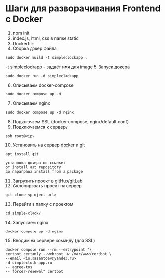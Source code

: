 # Шаги для разворачивания Frontend с Docker

1. npm init
2. index.js, html, css в папке static
3. Dockerfile
4. Сборка докер файла
```
sudo docker build -t simpleclockapp .
```
-t simpleclockapp - задаёт имя для image
5. Запуск докера
```
sudo docker run -d simpleclockapp 
```
6. Описываем docker-compose
```
sudo docker compose up -d
```
7. Описываем nginx
```
sudo docker compose up -d nginx
```
8. Подключаем SSL (docker-compose, nginx/default.conf)
9. Подключаемся к серверу
```
ssh root@<ip>
```
10. Установить на сервер [docker](https://docs.docker.com/engine/install/ubuntu) и git
```
apt install git

установка докера по ссылке:
от install apt repository 
до параграфа install from a package
```
11. Загрузить проект в gitHub/gitLab
12. Склонировать проект на сервер
```
git clone <project-url>
```
13. Перейти в папку с проектом
```
cd simple-clock/
```
14. Запускаем nginx
```
docker compose up -d nginx
```
15. Вводим на сервере команду (для SSL)
```
docker compose run --rm --entrypoint "\
certbot certonly --webroot -w /var/www/certbot \
--email <io.kazantcev@yandex.ru> 
-d simpleclock-app.ru
-- agree-tos
-- forcer-renewal" certbot
```